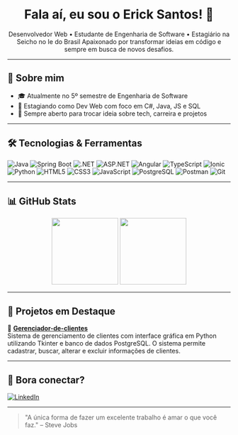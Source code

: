 <h1 align="center">Fala aí, eu sou o Erick Santos! 👋</h1>

<p align="center">
Desenvolvedor Web • Estudante de Engenharia de Software • Estagiário na Seicho no Ie do Brasil  
Apaixonado por transformar ideias em código e sempre em busca de novos desafios.  
</p>

---

## 🧠 Sobre mim

- 🎓 Atualmente no 5º semestre de Engenharia de Software
- 💼 Estagiando como Dev Web com foco em C#, Java, JS e SQL
- 💬 Sempre aberto para trocar ideia sobre tech, carreira e projetos

---

## 🛠️ Tecnologias & Ferramentas


![Java](https://img.shields.io/badge/Java-ED8B00?style=for-the-badge&logo=openjdk&logoColor=white)
![Spring Boot](https://img.shields.io/badge/Spring_Boot-6DB33F?style=for-the-badge&logo=spring-boot&logoColor=white)
![.NET](https://img.shields.io/badge/.NET-5C2D91?style=for-the-badge&logo=.net&logoColor=white)
![ASP.NET](https://img.shields.io/badge/ASP.NET-512BD4?style=for-the-badge&logo=dotnet&logoColor=white)
![Angular](https://img.shields.io/badge/Angular-DD0031?style=for-the-badge&logo=angular&logoColor=white)
![TypeScript](https://img.shields.io/badge/TypeScript-3178C6?style=for-the-badge&logo=typescript&logoColor=white)
![Ionic](https://img.shields.io/badge/Ionic-3880FF?style=for-the-badge&logo=ionic&logoColor=white)
![Python](https://img.shields.io/badge/Python-3776AB?style=for-the-badge&logo=python&logoColor=white)
![HTML5](https://img.shields.io/badge/HTML5-E34F26?style=for-the-badge&logo=html5&logoColor=white)
![CSS3](https://img.shields.io/badge/CSS3-1572B6?style=for-the-badge&logo=css3&logoColor=white)
![JavaScript](https://img.shields.io/badge/JavaScript-F7DF1E?style=for-the-badge&logo=javascript&logoColor=black)
![PostgreSQL](https://img.shields.io/badge/PostgreSQL-336791?style=for-the-badge&logo=postgresql&logoColor=white)
![Postman](https://img.shields.io/badge/Postman-FF6C37?style=for-the-badge&logo=postman&logoColor=white)
![Git](https://img.shields.io/badge/Git-F05032?style=for-the-badge&logo=git&logoColor=white)

---

## 📊 GitHub Stats

<div align="center">
  <img height="150em" src="https://github-readme-stats.vercel.app/api?username=ErickSantox&show_icons=true&theme=radical"/>
  <img height="150em" src="https://github-readme-stats.vercel.app/api/top-langs/?username=ErickSantox&layout=compact&theme=radical"/>
</div>

---

## 🧩 Projetos em Destaque

🔹 **[Gerenciador-de-clientes](https://github.com/ErickSantox/Gerenciador_de_Clientes)**  
Sistema de gerenciamento de clientes com interface gráfica em Python utilizando Tkinter e banco de dados PostgreSQL. O sistema permite cadastrar, buscar, alterar e excluir informações de clientes.

---

## 🤝 Bora conectar?

[![LinkedIn](https://img.shields.io/badge/-Erick%20Santos-0077B5?style=for-the-badge&logo=linkedin&logoColor=white)](https://www.linkedin.com/in/erick-santos-62271419a/)

---

> "A única forma de fazer um excelente trabalho é amar o que você faz." – Steve Jobs
